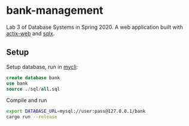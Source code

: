 # bank-management

Lab 3 of Database Systems in Spring 2020. A web application built with
[actix-web] and [sqlx].

[actix-web]: https://github.com/actix/actix-web
[sqlx]: https://github.com/launchbadge/sqlx

## Setup

Setup database, run in [mycli]:

```sql
create database bank
use bank
source ./sql/all.sql
```

Compile and run

```sh
export DATABASE_URL=mysql://user:pass@127.0.0.1/bank
cargo run --release
```

[mycli]: https://github.com/dbcli/mycli
